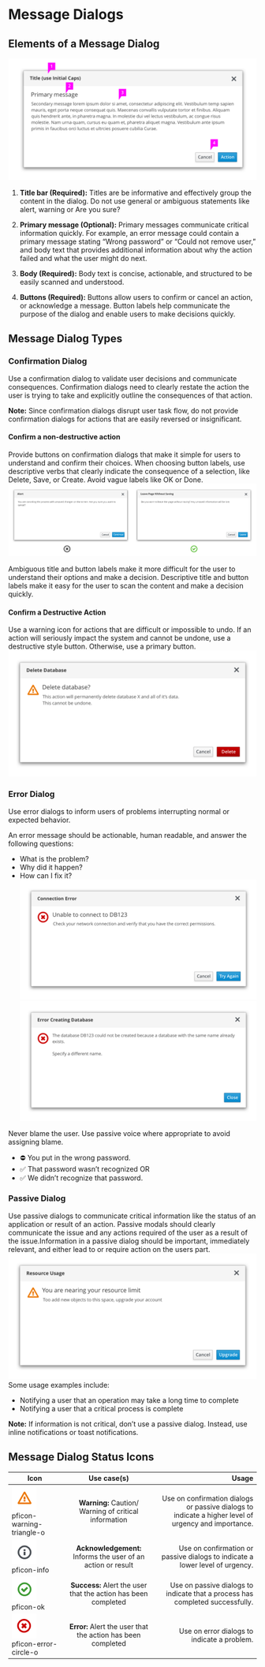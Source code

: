 
# Message Dialogs

## Elements of a Message Dialog
![Message Dialog Elements](img/msg-dialog-elements@2x.png)

1. **Title bar (Required):** Titles are be informative and effectively group the content in the dialog. Do not use general or ambiguous statements like alert, warning or Are you sure?

2. **Primary message (Optional):** Primary messages communicate critical information quickly. For example, an error message could contain a primary message stating “Wrong password” or “Could not remove user,” and body text that provides additional information about why the action failed and what the user might do next.

3. **Body (Required):** Body text is concise, actionable, and structured to be easily scanned and understood.

4. **Buttons (Required):** Buttons allow users to confirm or cancel an action, or acknowledge a message. Button labels help communicate the purpose of the dialog and enable users to make decisions quickly.

## Message Dialog Types

### Confirmation Dialog
Use a confirmation dialog to validate user decisions and communicate consequences. Confirmation dialogs need to clearly restate the action the user is trying to take and explicitly outline the consequences of that action.

**Note:** Since confirmation dialogs disrupt user task flow, do not provide confirmation dialogs for actions that are easily reversed or insignificant.

#### Confirm a non-destructive action
Provide buttons on confirmation dialogs that make it simple for users to understand and confirm their choices. When choosing button labels, use descriptive verbs that clearly indicate the consequence of a selection, like Delete, Save, or Create. Avoid vague labels like OK or Done.
![Confirmation Dialog 1](img/msg-dialog-confirmation@2x.png)

Ambiguous title and button labels make it more difficult for the user to understand their options and make a decision.
Descriptive title and button labels make it easy for the user to scan the content and make a decision quickly.

#### Confirm a Destructive Action
Use a warning icon for actions that are difficult or impossible to undo. If an action will seriously impact the system and cannot be undone, use a destructive style button. Otherwise, use a primary button.
![Confirmation Dialog 2](img/msg-dialog-confirmation2@2x.png)

### Error Dialog
Use error dialogs to inform users of problems interrupting normal or expected behavior.

An error message should be actionable, human readable, and answer the following questions:
- What is the problem?
- Why did it happen?
- How can I fix it?
![Error Dialog 1](img/msg-dialog-error1@2x.png)
![Error Dialog 2](img/msg-dialog-error2@2x.png)

Never blame the user. Use passive voice where appropriate to avoid assigning blame.
- ⛔ You put in the wrong password.
- ✅ That password wasn’t recognized OR
- ✅ We didn’t recognize that password.

### Passive Dialog
Use passive dialogs to communicate critical information like the status of an application or result of an action. Passive modals should clearly communicate the issue and any actions required of the user as a result of the issue.Information in a passive dialog should be important, immediately relevant, and either lead to or require action on the users part.
![Passive Dialog ](img/msg-dialog-passive@2x.png)
Some usage examples include:
- Notifying a user that an operation may take a long time to complete
- Notifying a user that a critical process is complete

**Note:** If information is not critical, don’t use a passive dialog. Instead, use inline notifications or toast notifications.

## Message Dialog Status Icons

| Icon        | Use case(s)          | Usage |
| ------------- |:-------------:| -----:|
| ![status icon](img/status-icon1.png) pficon-warning-triangle-o | **Warning:** Caution/ Warning of critical information|Use on confirmation dialogs or passive dialogs to indicate a higher level of urgency and importance.|
| ![status icon](img/status-icon2.png) pficon-info| **Acknowledgement:** Informs the user of an action or result| Use on confirmation or passive dialogs to indicate a lower level of urgency.|
| ![status icon](img/status-icon3.png) pficon-ok|**Success:** Alert the user that the action has been completed| Use on passive dialogs to indicate that a process has completed successfully.|
| ![status icon](img/status-icon4.png) pficon-error-circle-o| **Error:** Alert the user that the action has been completed| Use on error dialogs to indicate a problem. |
